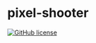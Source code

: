 # pixel-shooter

[![GitHub license](https://img.shields.io/github/license/programmer5000-com/pixel-shooter.svg)](https://github.com/programmer5000-com/pixel-shooter/blob/master/LICENSE)
